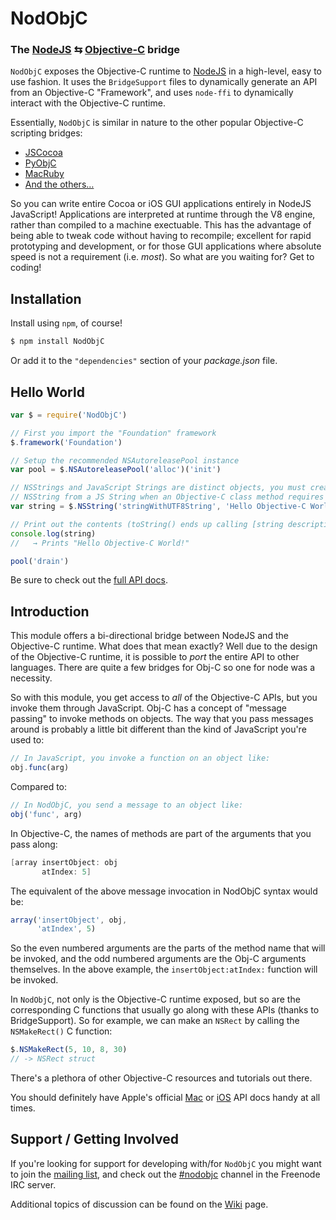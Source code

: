 NodObjC
=======
### The [NodeJS][] ⇆ [Objective-C][ObjCWikipedia] bridge


`NodObjC` exposes the Objective-C runtime to [NodeJS][] in a high-level, easy
to use fashion. It uses the `BridgeSupport` files to dynamically generate an
API from an Objective-C "Framework", and uses `node-ffi` to dynamically interact
with the Objective-C runtime.

Essentially, `NodObjC` is similar in nature to the other popular Objective-C
scripting bridges:

 * [JSCocoa][]
 * [PyObjC][]
 * [MacRuby][]
 * [And the others…][others]

So you can write entire Cocoa or iOS GUI applications entirely in NodeJS
JavaScript! Applications are interpreted at runtime through the V8 engine,
rather than compiled to a machine exectuable. This has the advantage of being
able to tweak code without having to recompile; excellent for rapid prototyping
and development, or for those GUI applications where absolute speed is not a
requirement (i.e. _most_). So what are you waiting for? Get to coding!


Installation
------------

Install using `npm`, of course!

``` bash
$ npm install NodObjC
```

Or add it to the `"dependencies"` section of your _package.json_ file.


Hello World
-----------

``` javascript
var $ = require('NodObjC')

// First you import the "Foundation" framework
$.framework('Foundation')

// Setup the recommended NSAutoreleasePool instance
var pool = $.NSAutoreleasePool('alloc')('init')

// NSStrings and JavaScript Strings are distinct objects, you must create an
// NSString from a JS String when an Objective-C class method requires one.
var string = $.NSString('stringWithUTF8String', 'Hello Objective-C World!')

// Print out the contents (toString() ends up calling [string description])
console.log(string)
//   → Prints "Hello Objective-C World!"

pool('drain')
```

Be sure to check out the [full API docs][docs].


Introduction
------------

This module offers a bi-directional bridge between NodeJS and the Objective-C
runtime. What does that mean exactly? Well due to the design of the Objective-C
runtime, it is possible to _port_ the entire API to other languages. There are
quite a few bridges for Obj-C so one for node was a necessity.

So with this module, you get access to _all_ of the Objective-C APIs, but you
invoke them through JavaScript. Obj-C has a concept of "message passing" to
invoke methods on objects. The way that you pass messages around is probably a
little bit different than the kind of JavaScript you're used to:

``` javascript
// In JavaScript, you invoke a function on an object like:
obj.func(arg)
```

Compared to:

``` javascript
// In NodObjC, you send a message to an object like:
obj('func', arg)
```

In Objective-C, the names of methods are part of the arguments that you pass
along:

``` objective-c
[array insertObject: obj
       atIndex: 5]
```

The equivalent of the above message invocation in NodObjC syntax would be:

``` javascript
array('insertObject', obj,
      'atIndex', 5)
```

So the even numbered arguments are the parts of the method name that will be
invoked, and the odd numbered arguments are the Obj-C arguments themselves. In
the above example, the `insertObject:atIndex:` function will be invoked.

In `NodObjC`, not only is the Objective-C runtime exposed, but so are the
corresponding C functions that usually go along with these APIs (thanks to
BridgeSupport). So for example, we can make an `NSRect` by calling the
`NSMakeRect()` C function:

``` javascript
$.NSMakeRect(5, 10, 8, 30)
// -> NSRect struct
```

There's a plethora of other Objective-C resources and tutorials out there.

You should definitely have Apple's official [Mac][MacDev] or [iOS][iOSDev] API
docs handy at all times.

Support / Getting Involved
---------------------------

If you're looking for support for developing with/for `NodObjC` you might want
to join the [mailing list][group], and check out the [#nodobjc][IRC] channel
in the Freenode IRC server.

Additional topics of discussion can be found on the [Wiki][] page.


[docs]: http://tootallnate.github.io/NodObjC
[group]: https://groups.google.com/d/forum/nodobjc
[NodeJS]: http://nodejs.org
[JSCocoa]: http://inexdo.com/JSCocoa
[PyObjC]: http://pyobjc.sourceforge.net
[MacRuby]: http://macruby.org
[IRC]: http://webchat.freenode.net/?channels=nodobjc
[Wiki]: https://github.com/TooTallNate/NodObjC/wiki
[MacDev]: http://developer.apple.com/library/mac/navigation/
[iOSDev]: http://developer.apple.com/library/ios/navigation/
[ObjCWikipedia]: http://en.wikipedia.org/wiki/Objective-C
[others]: http://cocoadev.com/CocoaBridges
